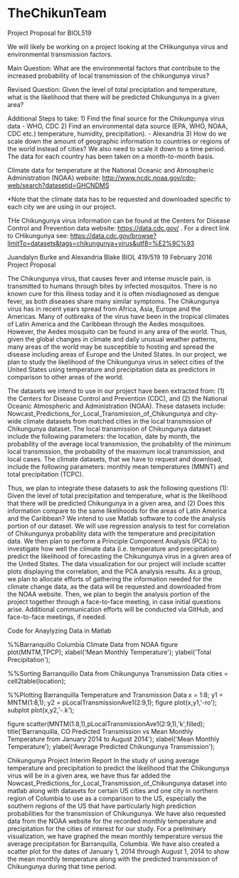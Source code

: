 # TheChikunTeam
Project Proposal for BIOL519

We will likely be working on a project looking at the CHikungunya virus and environmental transmission factors.

Main Question: 
What are the environmental factors that contribute to the increased probability of local transmission of the chikungunya virus?

Revised Question: 
Given the level of total preciptation and temperature, what is the likelihood that there will be predicted Chikungunya in a given area?

Additional Steps to take:
	1) Find the final source for the Chikungunya virus data - WHO, CDC
	2) Find an environmental data source (EPA, WHO, NOAA, CDC etc.) temperature, humidity, precipitation). - Alexandria 
	3) How do we scale down the amount of geographic information to countries or regions of the world instead of cities?
We also need to scale it down to a time period.  The data for each country has been taken on a month-to-month basis.

Climate data for temperature at the National Oceanic and Atmospheric Administration (NOAA) website: 
http://www.ncdc.noaa.gov/cdo-web/search?datasetid=GHCNDMS 

*Note that the climate data has to be requested and downloaded specific to each city we are using in our project.

THe Chikungunya virus information can be found at the Centers for Disease Control and Prevention data website:
https://data.cdc.gov/ . For a direct link to CHikungunya see: https://data.cdc.gov/browse?limitTo=datasets&tags=chikungunya+virus&utf8=%E2%9C%93


Juandalyn Burke and Alexandria Blake
BIOL 419/519
19 February 2016
Project Proposal

The Chikungunya virus, that causes fever and intense muscle pain, is transmitted to humans through bites by infected mosquitos. There is no known cure for this illness today and it is often misdiagnosed as dengue fever, as both diseases share many similar symptoms. The Chikungunya virus has in recent years spread from Africa, Asia, Europe and the Americas. Many of outbreaks of the virus have been in the tropical climates of Latin America and the Caribbean through the Aedes mosquitoes.  However, the Aedes mosquito can be found in any area of the world.  Thus, given the global changes in climate and daily unusual weather patterns, many areas of the world may be susceptible to hosting and spread the disease including areas of Europe and the United States. In our project, we plan to study the likelihood of the Chikungunya virus in select cities of the United States using temperature and precipitation data as predictors in comparison to other areas of the world.   

The datasets we intend to use in our project have been extracted from: (1) the Centers for Disease Control and Prevention (CDC), and (2) the National Oceanic Atmospheric and Administration (NOAA).  These datasets include:  Nowcast_Predictions_for_Local_Transmission_of_Chikungunya and city-wide climate datasets from matched cities in the local transmission of Chikungunya dataset.  The local transmission of Chikungunya dataset include the following parameters: the location, date by month, the probability of the average local transmission, the probability of the minimum local transmission, the probability of the maximum local transmission, and local cases.  The climate datasets, that we have to request and download, include the following parameters: monthly mean temperatures (MMNT) and total precipitation (TCPC).  

Thus, we plan to integrate these datasets to ask the following questions (1): Given the level of total precipitation and temperature, what is the likelihood that there will be predicted Chikungunya in a given area, and (2) Does this information compare to the same likelihoods for the areas of Latin America and the Caribbean?  We intend to use Matlab software to code the analysis portion of our dataset. We will use regression analysis to test for correlation of Chikungunya probability data with the temperature and precipitation data.  We then plan to perform a Principle Component Analysis (PCA) to investigate how well the climate data (i.e. temperature and precipitation) predict the likelihood of forecasting the Chikungunya virus in a given area of the United States. The data visualization for our project will include scatter plots displaying the correlation, and the PCA analysis results.  As a group, we plan to allocate efforts of gathering the information needed for the climate change data, as the data will be requested and downloaded from the NOAA website.  Then, we plan to begin the analysis portion of the project together through a face-to-face meeting, in case initial questions arise. Additional communication efforts will be conducted via GitHub, and face-to-face meetings, if needed. 


Code for Anaylyzing Data in Matlab

%%Barranquillo Columbia Climate Data from NOAA
figure
plot(MNTM,TPCP);
xlabel('Mean Monthly Temperature');
ylabel('Total Precipitation');

%%Sorting Barranquillo Data from Chikungunya Transmission Data
cities = cell2table(location);

%%Plotting Barranquilla Temperature and Transmission Data
x = 1:8;
y1 = MNTM(1:8,1);
y2 = pLocalTransmissionAve1(2:9,1);
figure
plot(x,y1,'-ro');
subplot
plot(x,y2,'-.k');

figure
scatter(MNTM(1:8,1),pLocalTransmissionAve1(2:9,1),'k',filled);
title('Barranquilla, CO Predicted Transmission vs Mean Monthly Temperature from January 2014 to August 2014');
xlabel('Mean Monthly Temperature');
ylabel('Average Predicted Chikungunya Transmission');


Chikungunya Project Interim Report
	In the study of using average temperature and precipitation to predict the likelihood that the Chikungunya virus will be in a given area, we have thus far added the Nowcast_Predictions_for_Local_Transmission_of_Chikungunya dataset into matlab along with datasets for certain US cities and one city in northern region of Columbia to use as a comparison to the US, especially the southern regions of the US that have particularly high prediction probabilities for the transmission of Chikungunya. We have also requested data from the NOAA website for the recorded monthly temperature and precipitation for the cities of interest for our study. For a preliminary visualization, we have graphed the mean monthly temperature versus the average precipitation for Barranquilla, Columbia. We have also created a scatter plot for the dates of January 1, 2014 through August 1, 2014 to show the mean monthly temperature along with the predicted transmission of Chikungunya during that time period. 


